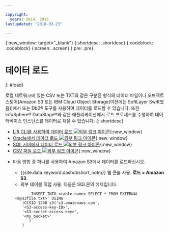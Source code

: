 ```yaml
---

copyright:
  years: 2014, 2018
lastupdated: "2018-03-23"

---
```


<!-- Attribute definitions --> 
{:new_window: target="_blank"}
{:shortdesc: .shortdesc}
{:codeblock: .codeblock}
{:screen: .screen}
{:pre: .pre}

# 데이터 로드
{: #load}

로컬 네트워크에 있는 CSV 또는 TXT와 같은 구분된 형식의 데이터 파일이나 오브젝트 스토어(Amazon S3 또는 IBM Cloud Object Storage(이전에는 SoftLayer Swift였음))에서 또는 Db2® 도구를 사용하여 데이터를 로드할 수 있습니다. 또한 InfoSphere® DataStage®와 같은 애플리케이션에서 로드 프로세스를 수행하여 데이터베이스 인스턴스를 데이터로 채울 수 있습니다.
{: shortdesc}

* [Lift CLI를 사용하여 데이터 로드 ![외부 링크 아이콘](../../icons/launch-glyph.svg "외부 링크 아이콘")](https://lift.ng.bluemix.net/#docs){:new_window}
* [Oracle에서 데이터 로드 ![외부 링크 아이콘](../../icons/launch-glyph.svg "외부 링크 아이콘")](https://lift.ng.bluemix.net/#docs){:new_window}
* [SQL 서버에서 데이터 로드 ![외부 링크 아이콘](../../icons/launch-glyph.svg "외부 링크 아이콘")](https://lift.ng.bluemix.net/#docs){:new_window}
* [CSV 파일 로드 ![외부 링크 아이콘](../../icons/launch-glyph.svg "외부 링크 아이콘")](https://lift.ng.bluemix.net/#docs){:new_window}
<!-- * [Loading data from IBM Cloud Object Storage (formerly SoftLayer Swift) ![External link icon](../../icons/launch-glyph.svg "External link icon")](https://www.ibm.com/support/knowledgecenter/SS6NHC/com.ibm.swg.im.dashdb.doc/learn_how/loaddata_swift.html){:new_window} -->
* 다음 방법 중 하나를 사용하여 Amazon S3에서 데이터를 로드하십시오.
    * {{site.data.keyword.dashdbshort_notm}} 웹 콘솔 사용. **로드 > Amazon S3**. 
    * 외부 테이블 직접 사용. 다음은 SQL문의 예제입니다.

    ```
            INSERT INTO <table-name> SELECT * FROM EXTERNAL '<mys3file.txt>' USING
        (CCSID 1208 s3('s3.amazonaws.com', 
        '<S3-access-key-ID>',
        '<S3-secret-access-key>', 
        '<my_bucket>'
           )
        )      
    ```
<!-- * [Loading data from Amazon S3 ![External link icon](../../icons/launch-glyph.svg "External link icon")](https://www.ibm.com/support/knowledgecenter/SS6NHC/com.ibm.swg.im.dashdb.doc/learn_how/s3.html){:new_window} -->
